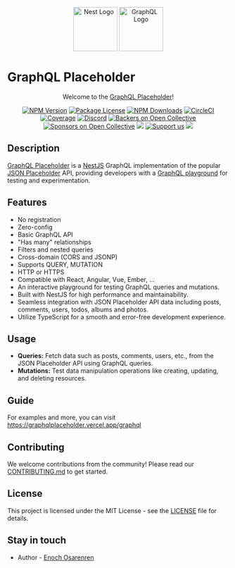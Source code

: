<p align="center">
  <a href="https://nestjs.com/" target="blank"><img src="https://nestjs.com/img/logo-small.svg" width="100" alt="Nest Logo" /></a>
  <a href="https://graphql.org/" target="blank"><img src="https://www.vectorlogo.zone/logos/graphql/graphql-icon.svg" width="100" alt="GraphQL Logo" /></a>
</p>

# GraphQL Placeholder

<p align="center">Welcome to the <a href="https://graphqlplaceholder.vercel.app" target="blank">GraphQL Placeholder</a>!</p>
    <p align="center">
<a href="https://www.npmjs.com/~nestjscore" target="_blank"><img src="https://img.shields.io/npm/v/@nestjs/core.svg" alt="NPM Version" /></a>
<a href="https://www.npmjs.com/~nestjscore" target="_blank"><img src="https://img.shields.io/npm/l/@nestjs/core.svg" alt="Package License" /></a>
<a href="https://www.npmjs.com/~nestjscore" target="_blank"><img src="https://img.shields.io/npm/dm/@nestjs/common.svg" alt="NPM Downloads" /></a>
<a href="https://circleci.com/gh/nestjs/nest" target="_blank"><img src="https://img.shields.io/circleci/build/github/nestjs/nest/master" alt="CircleCI" /></a>
<a href="https://coveralls.io/github/nestjs/nest?branch=master" target="_blank"><img src="https://coveralls.io/repos/github/nestjs/nest/badge.svg?branch=master#9" alt="Coverage" /></a>
<a href="https://discord.gg/G7Qnnhy" target="_blank"><img src="https://img.shields.io/badge/discord-online-brightgreen.svg" alt="Discord"/></a>
<a href="https://opencollective.com/nest#backer" target="_blank"><img src="https://opencollective.com/nest/backers/badge.svg" alt="Backers on Open Collective" /></a>
<a href="https://opencollective.com/nest#sponsor" target="_blank"><img src="https://opencollective.com/nest/sponsors/badge.svg" alt="Sponsors on Open Collective" /></a>
  <a href="https://paypal.me/kamilmysliwiec" target="_blank"><img src="https://img.shields.io/badge/Donate-PayPal-ff3f59.svg"/></a>
    <a href="https://opencollective.com/nest#sponsor"  target="_blank"><img src="https://img.shields.io/badge/Support%20us-Open%20Collective-41B883.svg" alt="Support us"></a>
  <a href="https://twitter.com/nestframework" target="_blank"><img src="https://img.shields.io/twitter/follow/nestframework.svg?style=social&label=Follow"></a>
</p>

## Description

[GraphQL Placeholder](https://graphqlplaceholder.vercel.app) is a [NestJS](https://nestjs.com) GraphQL implementation of the popular [JSON Placeholder](https://jsonplaceholder.typicode.com) API, providing developers with a [GraphQL playground](https://graphqlplaceholder.vercel.app/graphql) for testing and experimentation.

## Features

- No registration
- Zero-config
- Basic GraphQL API
- "Has many" relationships
- Filters and nested queries
- Cross-domain (CORS and JSONP)
- Supports QUERY, MUTATION
- HTTP or HTTPS
- Compatible with React, Angular, Vue, Ember, ...
- An interactive playground for testing GraphQL queries and mutations.
- Built with NestJS for high performance and maintainability.
- Seamless integration with JSON Placeholder API data including posts, comments, users, todos, albums and photos.
- Utilize TypeScript for a smooth and error-free development experience.

## Usage

- **Queries:** Fetch data such as posts, comments, users, etc., from the JSON Placeholder API using GraphQL queries.
- **Mutations:** Test data manipulation operations like creating, updating, and deleting resources.

## Guide
For examples and more, you can visit https://graphqlplaceholder.vercel.app/graphql

## Contributing

We welcome contributions from the community! Please read our [CONTRIBUTING.md](./CONTRIBUTING.md) to get started.

## License

This project is licensed under the MIT License - see the [LICENSE](./LICENSE) file for details.

## Stay in touch

- Author - [Enoch Osarenren](www.linkedin.com/in/enoch-osarenren)
